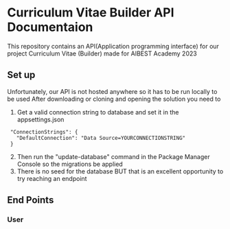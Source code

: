 # Curriculum Vitae Builder API Documentaion
This repository contains an API(Application programming interface) for our project Curriculum Vitae (Builder) 
made for AIBEST Academy 2023

## Set up
Unfortunately, our API is not hosted anywhere so it has to be run locally to be used
After downloading or cloning and opening the solution you need to

1. Get a valid connection string to database and set it in the appsettings.json
```
 "ConnectionStrings": {
   "DefaultConnection": "Data Source=YOURCONNECTIONSTRING"
 }
```

2. Then run the "update-database" command in the Package Manager Console so the migrations be applied
3. There is no seed for the database BUT that is an excellent opportunity to try reaching an endpoint

## End Points
### User
